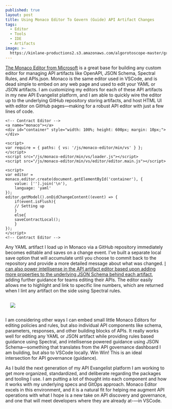 ```yaml
---
published: true
layout: post
title: Using Monaco Editor To Govern (Guide) API Artifact Changes
tags:
  - Editor
  - Tools
  - IDE
  - Artifacts
image: >-
  https://kinlane-productions2.s3.amazonaws.com/algorotoscope-master/green-circuit-nyc-57th-1.jpeg
---
```

[The Monaco Editor from Microsoft](https://github.com/microsoft/monaco-editor) is a great base for building any custom editor for managing API artifacts like OpenAPI, JSON Schema, Spectral Rules, and APIs.json. Monaco is the same editor used in VSCode, and is dead simple to embed on any web page and used to edit your YAML or JSON artifacts. I am customizing my editors for each of these API artifacts in my new API Evangelist platform, and I am able to quickly wire the editor up to the underlying GitHub repository storing artifacts, and host HTML UI with editor on GitHub pages—making for a robust API editor with just a few lines of code.
```
<!-- Contract Editor -->
<a name="monaco"></a>
<div id="container" style="width: 100%; height: 600px; margin: 10px;"></div>

<script>
var require = { paths: { vs: '/js/monaco-editor/min/vs' } };
</script>
<script src="/js/monaco-editor/min/vs/loader.js"></script>
<script src="/js/monaco-editor/min/vs/editor/editor.main.js"></script>

<script>
var editor = monaco.editor.create(document.getElementById('container'), {
    value: [''].join('\n'),
    language: 'yaml'
});
editor.getModel().onDidChangeContent((event) => {
    if(event.isFlush){
    // Setting up
    }
    else{
    saveContractLocal(); 
    }
});        
</script>  
<!-- Contract Editor -->
```
Any YAML artifact I load up in Monaco via a GitHub repository immediately becomes editable and saves on a change event. I’ve built a separate local save option that will accumulate until you choose to commit back to the repository and provide a more detailed message about what was changed. [I can also power intellisense in the API artifact editor based upon adding more properties to the underlying JSON Schema behind each artifact](https://code.visualstudio.com/docs/languages/json), adding further guidance for teams editing their APIs. The editor easily allows me to highlight and link to specific line numbers, which are returned when I lint any artifact on the side using Spectral rules.

<img src="https://kinlane-productions2.s3.us-east-1.amazonaws.com/monaco-openapi-editor.png" style="padding: 15px;">

I am considering other ways I can embed small little Monaco Editors for editing policies and rules, but also individual API components like schema, parameters, responses, and other building blocks of APIs. It really works well for editing any YAML or JSON artifact while providing rules based guidance using Spectral, and intellisense powered guidance using JSON Schema—something that translates from the API governance dashboard I am building, but also to VSCode locally. Win Win! This is an ideal intersection for API governance (guidance).

As I build the next generation of my API Evangelist platform I am working to get more organized, standardized, and deliberate regarding the packages and tooling I use. I am putting a lot of thought into each component and how it works with my underlying specs and GitOps approach. Monaco Editor excels in this environment, and it is a natural fit for helping me augment API operations with what I hope is a new take on API discovery and governance, and one that will meet developers where they are already at-—in VSCode. 